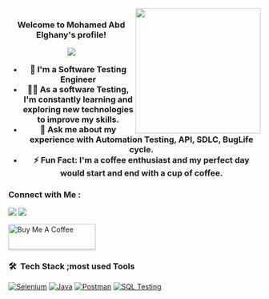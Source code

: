 
<img width="250" align="right" src="https://c.tenor.com/_DOBjnGspYAAAAAM/code-coding.gif">

<h3 align="center">
  Welcome to Mohamed Abd Elghany's profile!
 

<!-- Typing SVG by DenverCoder1 - https://github.com/DenverCoder1/readme-typing-svg -->
<p align="center">
<a href="https://github.com/your-username/your-repository"><img src="https://readme-typing-svg.herokuapp.com/?lines=Software%20Testing%20Enthusiast;Quality%20Control%20Engineer&font=Fira%20Code&center=true&width=440&height=45&color=36BCF7&vCenter=true&size=22"></a>
</p>

- 🏢 I'm a Software Testing Engineer 
- 👨‍💻 As a software Testing, I'm constantly learning and exploring new technologies to improve my skills.
- 💬 Ask me about my experience with Automation Testing, API, SDLC, BugLife cycle.
- ⚡ Fun Fact: I'm a coffee enthusiast and my perfect day would start and end with a cup of coffee.

### Connect with Me :

<a href="https://linkedin.com/in/mohamed-abd-elghany/" target="_blank"><img src="https://img.shields.io/badge/-Mohamed%20Abd elghany-0077B5?style=for-the-badge&logo=Linkedin&logoColor=white"/></a>
<a href="https://t.me/Mohammedabdelghany" target="_blank"><img src="https://img.shields.io/badge/-Mohamed%20Abd elghany-0077B5?style=for-the-badge&logo=Telegram&logoColor=white"/></a>

<a href="https://www.buymeacoffee.com/ Mohamed Abd Elghany" target="_blank"><img src="https://cdn.buymeacoffee.com/buttons/v2/lato-orange.png" alt="Buy Me A Coffee" style="height: 50px !important;width: 174px !important;box-shadow: 0px 3px 2px 0px rgba(190, 190, 190, 0.5) !important;-webkit-box-shadow: 0px 3px 2px 0px rgba(190, 190, 190, 0.5) !important;" ></a>

### 🛠 &nbsp;Tech Stack ;most used Tools
[![Selenium](https://img.shields.io/badge/-Selenium-05122A?style=flat&logo=selenium)](https://www.selenium.dev/)
[![Java](https://img.shields.io/badge/-Java-05122A?style=flat&logo=java)](https://www.java.com/)
[![Postman](https://img.shields.io/badge/-Postman-05122A?style=flat&logo=postman)](https://www.postman.com/)
[![SQL Testing](https://img.shields.io/badge/-SQL%20Testing-05122A?style=flat&logo=sql)](https://en.wikipedia.org/wiki/SQL)






